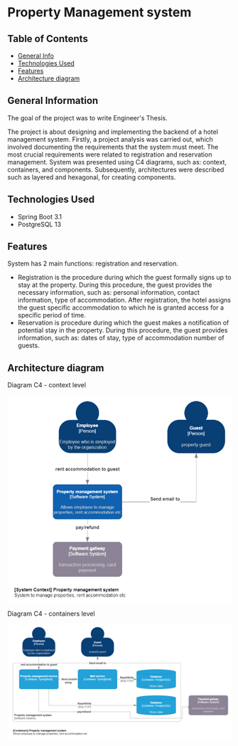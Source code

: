 # Property Management system

## Table of Contents

* [General Info](#general-information)
* [Technologies Used](#technologies-used)
* [Features](#features)
* [Architecture diagram](#architecture-diagram)

## General Information

The goal of the project was to write Engineer's Thesis.

The project is about designing and implementing the backend of a hotel management
system. Firstly, a project analysis was carried out, which involved documenting the
requirements that the system must meet. The most crucial requirements were related to
registration and reservation management. System was presented using C4 diagrams, such as: context, containers, and
components. Subsequently, architectures were described such as layered and hexagonal,
for creating components.

## Technologies Used

- Spring Boot 3.1
- PostgreSQL 13

## Features

System has 2 main functions: registration and reservation. 
 * Registration is the procedure during which the guest formally signs up to stay at the property. During this procedure, the guest provides the necessary information, such as: personal information, contact information, type of accommodation. After registration, the hotel assigns the guest specific accommodation to which he is granted access for a specific period of time.
 * Reservation is procedure during which the guest makes a notification of potential stay in the property. During this procedure, the guest provides information, such as: dates of stay, type of accommodation number of guests.


## Architecture diagram

Diagram C4 - context level

![alt text](./.readme/lv1.png)

Diagram C4 - containers level

![alt text](./.readme/lv2.png)